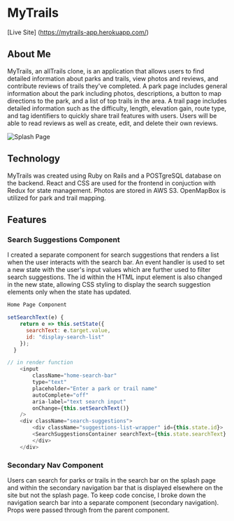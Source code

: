 # MyTrails

[Live Site] (https://mytrails-app.herokuapp.com/)

## About Me

MyTrails, an allTrails clone, is an application that allows users to find detailed information about parks and trails, view photos and reviews, and contribute reviews of trails they've completed. A park page includes general information about the park including photos, descriptions, a button to map directions to the park, and a list of top trails in the area.
A trail page includes detailed information such as the difficulty, length, elevation gain, route type, and tag identifiers to quickly share trail features with users. Users will be able to read reviews as well as create, edit, and delete their own reviews.

![Splash Page](./README-images/mytrails_splash.png?raw=true)

## Technology 
MyTrails was created using Ruby on Rails and a POSTgreSQL database on the backend. React and CSS are used for the frontend in conjuction with Redux for state management. Photos are stored in AWS S3. OpenMapBox is utilized for park and trail mapping. 

## Features

### Search Suggestions Component

I created a separate component for search suggestions that renders a list when the user interacts with the search bar. An event handler is used to set a new state with the user's input values which are further used to filter search suggestions. The id within the HTML input element is also changed in the new state, allowing CSS styling to display the search suggestion elements only when the state has updated.

```js
Home Page Component

setSearchText(e) {
    return e => this.setState({
      searchText: e.target.value,
      id: "display-search-list"
    });
  }

// in render function
    <input
        className="home-search-bar"
        type="text"
        placeholder="Enter a park or trail name"
        autoComplete="off"
        aria-label="text search input"
        onChange={this.setSearchText()}
    />
    <div className="search-suggestions">
        <div className="suggestions-list-wrapper" id={this.state.id}>
        <SearchSuggestionsContainer searchText={this.state.searchText} />
        </div>
    </div>
```

### Secondary Nav Component

Users can search for parks or trails in the search bar on the splash page and within the secondary navigation bar that is displayed elsewhere on the site but not the splash page. To keep code concise, I broke down the navigation search bar into a separate component (secondary navigation). Props were passed through from the parent component.

